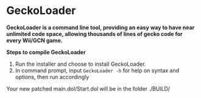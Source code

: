 # GeckoLoader
**GeckoLoader is a command line tool, providing an easy way to have near unlimited code space, allowing thousands of lines of gecko code for every Wii/GCN game.**

**Steps to compile GeckoLoader**

   1. Run the installer and choose to install GeckoLoader.
   2. In command prompt, input `GeckoLoader -h` for help on syntax and options, then run accordingly

Your new patched main.dol/Start.dol will be in the folder ./BUILD/
